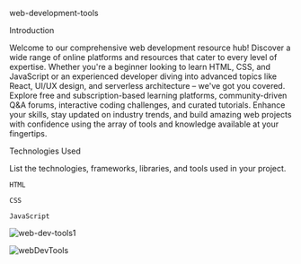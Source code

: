 web-development-tools 

Introduction 

Welcome to our comprehensive web development resource hub! Discover a wide range of online platforms and resources that cater to every level of expertise. Whether you're a beginner looking to learn HTML, CSS, and JavaScript or an experienced developer diving into advanced topics like React, UI/UX design, and serverless architecture – we've got you covered. Explore free and subscription-based learning platforms, community-driven Q&A forums, interactive coding challenges, and curated tutorials. Enhance your skills, stay updated on industry trends, and build amazing web projects with confidence using the array of tools and knowledge available at your fingertips. 


Technologies Used 

List the technologies, frameworks, libraries, and tools used in your project. 

    HTML 

    CSS 

    JavaScript 




![web-dev-tools1](https://github.com/adnane84/web-development-tools/assets/92402125/45459dee-ccf1-44d2-9792-675eff4b9f4a)

![webDevTools](https://github.com/adnane84/web-development-tools/assets/92402125/7a4543d0-8ac8-4df1-a661-d68ca64e126d)
